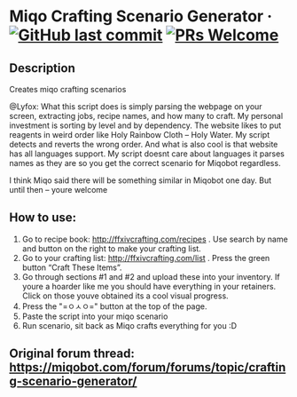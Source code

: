 # Miqo Crafting Scenario Generator &middot; [![GitHub last commit](https://img.shields.io/github/last-commit/davidc4747/Miqo-Crafting-Scenario-Generator.svg)](https://github.com/davidc4747/Miqo-Crafting-Scenario-Generator) [![PRs Welcome](https://img.shields.io/badge/PRs-welcome-brightgreen.svg)](https://github.com/davidc4747/Miqo-Crafting-Scenario-Generator/pulls)

## Description

Creates miqo crafting scenarios

@Lyfox: What this script does is simply parsing the webpage on your screen, extracting jobs, recipe names, and how many to craft. My personal investment is sorting by level and by dependency. The website likes to put reagents in weird order like Holy Rainbow Cloth – Holy Water. My script detects and reverts the wrong order.
And what is also cool is that website has all languages support. My script doesnt care about languages it parses names as they are so you get the correct scenario for Miqobot regardless.

I think Miqo said there will be something similar in Miqobot one day. But until then – youre welcome

## How to use:

1. Go to recipe book: http://ffxivcrafting.com/recipes . Use search by name and button on the right to make your crafting list.
2. Go to your crafting list: http://ffxivcrafting.com/list . Press the green button “Craft These Items”.
3. Go through sections #1 and #2 and upload these into your inventory. If youre a hoarder like me you should have everything in your retainers. Click on those youve obtained its a cool visual progress.
4. Press the "=ㅇㅅㅇ=" button at the top of the page.
5. Paste the script into your miqo scenario
6. Run scenario, sit back as Miqo crafts everything for you :D

## Original forum thread: https://miqobot.com/forum/forums/topic/crafting-scenario-generator/
